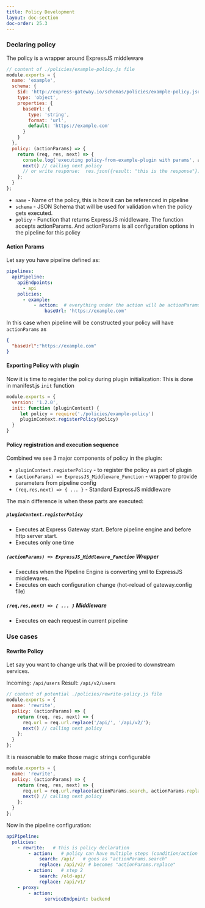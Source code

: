 ```yaml
---
title: Policy Development
layout: doc-section
doc-order: 25.3
---
```


### Declaring policy

The policy is a wrapper around ExpressJS middleware

```js
// content of ./policies/example-policy.js file
module.exports = {
  name: 'example',
  schema: {
    $id: 'http://express-gateway.io/schemas/policies/example-policy.json',
    type: 'object',
    properties: {
      baseUrl: {
        type: 'string',
        format: 'url',
        default: 'https://example.com'
      }
    }
  },
  policy: (actionParams) => {
    return (req, res, next) => {
      console.log('executing policy-from-example-plugin with params', actionParams);
      next() // calling next policy
      // or write response:  res.json({result: "this is the response"})
    };
  }
};
```

- `name` - Name of the policy, this is how it can be referenced in pipeline
- `schema` - JSON Schema that will be used for validation when the policy gets executed.
- `policy` - Function that returns ExpressJS middleware. The function accepts actionParams. And actionParams is all configuration options in the pipeline for this policy

#### Action Params
Let say you have pipeline defined as:
```yml
pipelines:
  apiPipeline:
    apiEndpoints:
      - api
    policies:
      - example:
          - action:  # everything under the action will be actionParams
              baseUrl: 'https://example.com'
```
In this case when pipeline will be constructed your policy will have `actionParams` as

```json
{
  "baseUrl":"https://example.com"
}
```

#### Exporting Policy with plugin

Now it is time to register the policy during plugin initialization:
This is done in manifest.js `init` function

```js
module.exports = {
  version: '1.2.0',
  init: function (pluginContext) {
     let policy = require('./policies/example-policy')
     pluginContext.registerPolicy(policy)
  }
}
```
#### Policy registration and execution sequence

Combined we see 3 major components of policy in the plugin:
- `pluginContext.registerPolicy` - to register the policy as part of plugin
- `(actionParams) => ExpressJS_Middleware_Function` - wrapper to provide parameters from pipeline config
- `(req,res,next) => { ... }` - Standard ExpressJS middleware

The main difference is when these parts are executed:

##### `pluginContext.registerPolicy`
- Executes at Express Gateway start. Before pipeline engine and before http server start.
- Executes only one time

##### `(actionParams) => ExpressJS_Middleware_Function` Wrapper
- Executes when the Pipeline Engine is converting yml to ExpressJS middlewares.
- Executes on each configuration change (hot-reload of gateway.config file)

##### `(req,res,next) => { ... }` Middleware
- Executes on each request in current pipeline

### Use cases

#### Rewrite Policy
Let say you want to change urls that will be proxied to downstream services.

Incoming: `/api/users`
Result: `/api/v2/users`

```js
// content of potential ./policies/rewrite-policy.js file
module.exports = {
  name: 'rewrite',
  policy: (actionParams) => {
    return (req, res, next) => {
      req.url = req.url.replace('/api/', '/api/v2/');
      next() // calling next policy
    };
  }
};
```
It is reasonable to make those magic strings configurable

```js
module.exports = {
  name: 'rewrite',
  policy: (actionParams) => {
    return (req, res, next) => {
      req.url = req.url.replace(actionParams.search, actionParams.replace);
      next() // calling next policy
    };
  }
};
```
Now in the pipeline configuration:

```yml
apiPipeline:
  policies:
    - rewrite:   # this is policy declaration
        - action:   # policy can have multiple steps (condition/action pairs)
            search: /api/   # goes as "actionParams.search"
            replace: /api/v2/ # becomes "actionParams.replace"
        - action:   # step 2
            search: /old-api/
            replace: /api/v1/
    - proxy:
        - action:
              serviceEndpoint: backend
```
